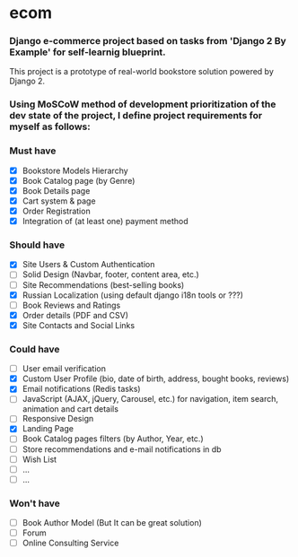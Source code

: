 # ecom
### Django e-commerce project based on tasks from 'Django 2 By Example' for self-learnig blueprint.

This project is a prototype of real-world bookstore solution powered by Django 2.

### Using MoSCoW method of development prioritization of the dev state of the project, I define project requirements for myself as follows:

### Must have
- [x] Bookstore Models Hierarchy
- [x] Book Catalog page (by Genre)
- [x] Book Details page
- [x] Cart system & page
- [x] Order Registration 
- [x] Integration of (at least one) payment method 

### Should have
- [x] Site Users & Custom Authentication
- [ ] Solid Design (Navbar, footer, content area, etc.)
- [ ] Site Recommendations (best-selling books)
- [x] Russian Localization (using default django i18n tools or ???)
- [ ] Book Reviews and Ratings 
- [x] Order details (PDF and CSV)
- [x] Site Contacts and Social Links

### Could have
- [ ] User email verification 
- [x] Custom User Profile (bio, date of birth, address, bought books, reviews)
- [x] Email notifications (Redis tasks)
- [ ] JavaScript (AJAX, jQuery, Carousel, etc.) for navigation, item search, animation and cart details
- [ ] Responsive Design
- [x] Landing Page
- [ ] Book Catalog pages filters (by Author, Year, etc.)
- [ ] Store recommendations and e-mail notifications in db
- [ ] Wish List
- [ ] ...
- [ ] ...

### Won't have
- [ ] Book Author Model (But It can be great solution)
- [ ] Forum
- [ ] Online Consulting Service
